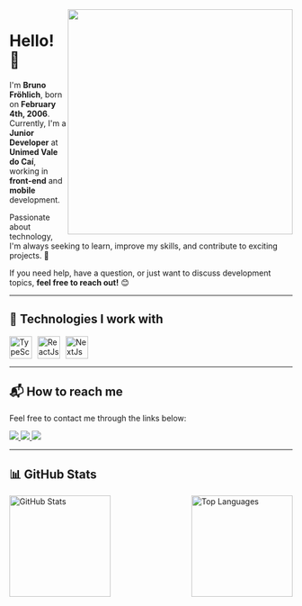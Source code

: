 <img src="https://raw.githubusercontent.com/MicaelliMedeiros/micaellimedeiros/master/image/computer-illustration.png" min-width="400px" max-width="400px" width="400px" align="right">

# Hello! 👋  
I'm **Bruno Fröhlich**, born on **February 4th, 2006**. Currently, I'm a **Junior Developer** at **Unimed Vale do Caí**, working in **front-end** and **mobile** development.  

Passionate about technology, I'm always seeking to learn, improve my skills, and contribute to exciting projects. 🚀  

If you need help, have a question, or just want to discuss development topics, **feel free to reach out!** 😊  

---

## 🚀 Technologies I work with  
<div style="display: flex; gap: 10px;">
  <img src="https://github.com/thaynararm/thaynararm/assets/132159643/5ecadfe3-0dad-40b8-8e26-f5ffbe7874e6" alt="TypeScript" height="40" width="auto">
  <img src="https://cdn4.iconfinder.com/data/icons/logos-3/600/React.js_logo-512.png" alt="ReactJs" height="40" width="auto">
  <img src="https://cdn1.iconfinder.com/data/icons/akar-vol-1/24/nextjs-fill-256.png" alt="NextJs" height="40" width="auto">
</div>

---

## 📬 How to reach me  
Feel free to contact me through the links below:  
<p align="left">
  <a href="mailto:brunofnh08@gmail.com" target="_blank" alt="Gmail">
    <img src="https://img.shields.io/badge/-Gmail-FF0000?style=flat-square&labelColor=FF0000&logo=gmail&logoColor=white&link=mailto:brunofnh08@gmail.com" />
  </a>
  <a href="https://www.linkedin.com/in/bruno-frohlich-/" target="_blank" alt="LinkedIn">
    <img src="https://img.shields.io/badge/-Linkedin-0e76a8?style=flat-square&logo=Linkedin&logoColor=white&link=https://www.linkedin.com/in/bruno-frohlich-444b06234/" />
  </a>
  <a href="https://wa.me/5551999187010" target="_blank" alt="WhatsApp">
    <img src="https://img.shields.io/badge/-WhatsApp-25d366?style=flat-square&labelColor=25d366&logo=whatsapp&logoColor=white&link=https://wa.me/5551999187010" />
  </a>
</p>

---

## 📊 GitHub Stats  
<div style="display: flex; justify-content: space-between; width: 100%;">
  <img height="180em" src="https://github-readme-stats.vercel.app/api?username=brunopp00&show_icons=true&theme=dracula&include_all_commits=true&count_private=true" alt="GitHub Stats"/>
  <img height="180em" src="https://github-readme-stats.vercel.app/api/top-langs/?username=brunopp00&layout=compact&langs_count=7&theme=dracula" alt="Top Languages"/>
</div>
